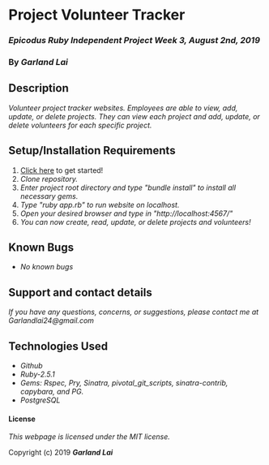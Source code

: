 # Project Volunteer Tracker

### _Epicodus Ruby Independent Project Week 3, August 2nd, 2019_

### By _*Garland Lai*_

## Description

_Volunteer project tracker websites. Employees are able to view, add, update, or delete projects. They can view each project and add, update, or delete volunteers for each specific project._

## Setup/Installation Requirements

1. [Click here](https://github.com/GarlandLai/Volunteer-tracker.git) to get started!
2. _Clone repository._
3. _Enter project root directory and type "bundle install" to install all necessary gems._
4. _Type "ruby app.rb" to run website on localhost._
5. _Open your desired browser and type in "http://localhost:4567/"_
6. _You can now create, read, update, or delete projects and volunteers!_

## Known Bugs

* _No known bugs_

## Support and contact details

_If you have any questions, concerns, or suggestions, please contact me at Garlandlai24@gmail.com_

## Technologies Used

* _Github_
* _Ruby-2.5.1_
* _Gems: Rspec, Pry, Sinatra, pivotal_git_scripts, sinatra-contrib, capybara, and PG._
* _PostgreSQL_

#### License

*This webpage is licensed under the MIT license.*

Copyright (c) 2019 **_Garland Lai_**

